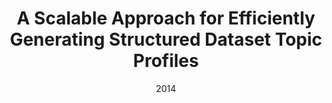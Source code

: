 ---
title: "A Scalable Approach for Efficiently Generating Structured Dataset Topic Profiles"
collection: publications
permalink: /publication/2014-DBLP:conf_esws_FetahuDNCTN14
date: 2014
venue: 'The Semantic Web: Trends and Challenges - 11th International Conference, {ESWC} 2014, Anissaras, Crete, Greece, May 25-29, 2014. Proceedings'
---